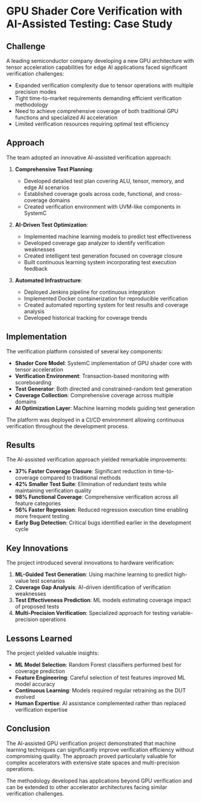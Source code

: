 # GPU Shader Core Verification with AI-Assisted Testing: Case Study

## Challenge

A leading semiconductor company developing a new GPU architecture with tensor acceleration capabilities for edge AI applications faced significant verification challenges:

- Expanded verification complexity due to tensor operations with multiple precision modes
- Tight time-to-market requirements demanding efficient verification methodology
- Need to achieve comprehensive coverage of both traditional GPU functions and specialized AI acceleration
- Limited verification resources requiring optimal test efficiency

## Approach

The team adopted an innovative AI-assisted verification approach:

1. **Comprehensive Test Planning**:
   - Developed detailed test plan covering ALU, tensor, memory, and edge AI scenarios
   - Established coverage goals across code, functional, and cross-coverage domains
   - Created verification environment with UVM-like components in SystemC

2. **AI-Driven Test Optimization**:
   - Implemented machine learning models to predict test effectiveness
   - Developed coverage gap analyzer to identify verification weaknesses
   - Created intelligent test generation focused on coverage closure
   - Built continuous learning system incorporating test execution feedback

3. **Automated Infrastructure**:
   - Deployed Jenkins pipeline for continuous integration
   - Implemented Docker containerization for reproducible verification
   - Created automated reporting system for test results and coverage analysis
   - Developed historical tracking for coverage trends

## Implementation

The verification platform consisted of several key components:

- **Shader Core Model**: SystemC implementation of GPU shader core with tensor acceleration
- **Verification Environment**: Transaction-based monitoring with scoreboarding
- **Test Generator**: Both directed and constrained-random test generation
- **Coverage Collection**: Comprehensive coverage across multiple domains
- **AI Optimization Layer**: Machine learning models guiding test generation

The platform was deployed in a CI/CD environment allowing continuous verification throughout the development process.

## Results

The AI-assisted verification approach yielded remarkable improvements:

- **37% Faster Coverage Closure**: Significant reduction in time-to-coverage compared to traditional methods
- **42% Smaller Test Suite**: Elimination of redundant tests while maintaining verification quality
- **98% Functional Coverage**: Comprehensive verification across all feature categories
- **56% Faster Regression**: Reduced regression execution time enabling more frequent testing
- **Early Bug Detection**: Critical bugs identified earlier in the development cycle

## Key Innovations

The project introduced several innovations to hardware verification:

1. **ML-Guided Test Generation**: Using machine learning to predict high-value test scenarios
2. **Coverage Gap Analysis**: AI-driven identification of verification weaknesses
3. **Test Effectiveness Prediction**: ML models estimating coverage impact of proposed tests
4. **Multi-Precision Verification**: Specialized approach for testing variable-precision operations

## Lessons Learned

The project yielded valuable insights:

- **ML Model Selection**: Random Forest classifiers performed best for coverage prediction
- **Feature Engineering**: Careful selection of test features improved ML model accuracy
- **Continuous Learning**: Models required regular retraining as the DUT evolved
- **Human Expertise**: AI assistance complemented rather than replaced verification expertise

## Conclusion

The AI-assisted GPU verification project demonstrated that machine learning techniques can significantly improve verification efficiency without compromising quality. The approach proved particularly valuable for complex accelerators with extensive state spaces and multi-precision operations.

The methodology developed has applications beyond GPU verification and can be extended to other accelerator architectures facing similar verification challenges.